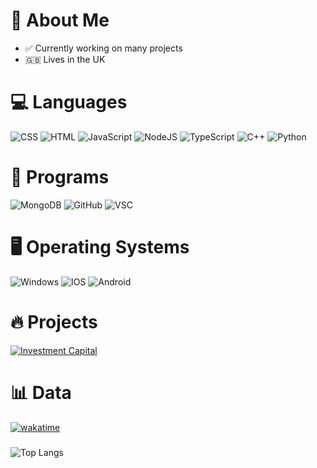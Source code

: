 # 👋 About Me 
- ✅ Currently working on many projects
- 🇬🇧 Lives in the UK

# 💻 Languages
![CSS](https://img.shields.io/badge/CSS-239120?&style=for-the-badge&logo=css3&logoColor=white) ![HTML](https://img.shields.io/badge/html-%23E34F26.svg?style=for-the-badge&logo=html5&logoColor=white) ![JavaScript](https://img.shields.io/badge/JavaScript-F7DF1E?style=for-the-badge&logo=javascript&logoColor=black)  ![NodeJS](https://img.shields.io/badge/node.js-6DA55F?style=for-the-badge&logo=node.js&logoColor=white) ![TypeScript](https://img.shields.io/badge/TypeScript-007ACC?style=for-the-badge&logo=typescript&logoColor=white) ![C++](https://img.shields.io/badge/C%2B%2B-00599C?style=for-the-badge&logo=c%2B%2B&logoColor=white) ![Python](https://img.shields.io/badge/Python-14354C?style=for-the-badge&logo=python&logoColor=white)


# 🏦 Programs

![MongoDB](https://img.shields.io/badge/MongoDB-4EA94B?style=for-the-badge&logo=mongodb&logoColor=white) ![GitHub](https://img.shields.io/badge/GitHub-100000?style=for-the-badge&logo=github&logoColor=white) ![VSC](https://img.shields.io/badge/Visual_Studio_Code-0078D4?style=for-the-badge&logo=visual%20studio%20code&logoColor=white)

# 🖥 Operating Systems
![Windows](https://img.shields.io/badge/Windows-0078D6?style=for-the-badge&logo=windows&logoColor=white) ![IOS](https://img.shields.io/badge/iOS-000000?style=for-the-badge&logo=ios&logoColor=white) ![Android](https://img.shields.io/badge/Android-3DDC84?style=for-the-badge&logo=android&logoColor=white)

# 🔥 Projects
[![Investment Capital](https://avatars.githubusercontent.com/u/168366801?s=200&v=4)](https://github.com/Investment-Capital)

# 📊 Data
[![wakatime](https://wakatime.com/badge/user/b604fa8a-3a51-43d9-88d7-01d18ffcc9db/project/44e3a163-8367-4287-ab1d-3bf9808aa116.svg)](https://wakatime.com/badge/user/b604fa8a-3a51-43d9-88d7-01d18ffcc9db/project/44e3a163-8367-4287-ab1d-3bf9808aa116)
#####
![Top Langs](https://github-readme-stats.vercel.app/api/top-langs/?username=soap-0020&layout=compact&theme=dark)
